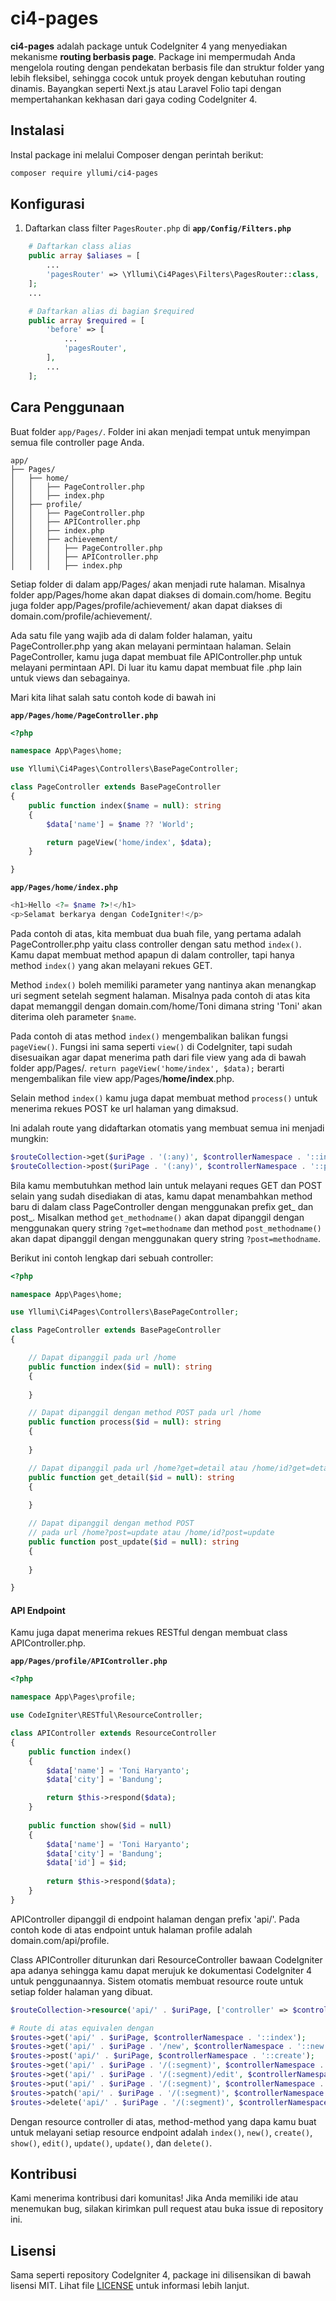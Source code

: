 # ci4-pages

**ci4-pages** adalah package untuk CodeIgniter 4 yang menyediakan mekanisme **routing berbasis page**. Package ini mempermudah Anda mengelola routing dengan pendekatan berbasis file dan struktur folder yang lebih fleksibel, sehingga cocok untuk proyek dengan kebutuhan routing dinamis. Bayangkan seperti Next.js atau Laravel Folio tapi dengan mempertahankan kekhasan dari gaya coding CodeIgniter 4. 

## Instalasi
Instal package ini melalui Composer dengan perintah berikut:

```bash
composer require yllumi/ci4-pages
```

## Konfigurasi
1. Daftarkan class filter `PagesRouter.php` di **`app/Config/Filters.php`**

```php {4}
    # Daftarkan class alias
    public array $aliases = [
        ...
        'pagesRouter' => \Yllumi\Ci4Pages\Filters\PagesRouter::class,
    ];
    ...

    # Daftarkan alias di bagian $required
    public array $required = [
        'before' => [
            ...
            'pagesRouter',
        ],
        ...
    ];
```

## Cara Penggunaan

Buat folder `app/Pages/`. Folder ini akan menjadi tempat untuk menyimpan semua file controller page Anda.

```plaintext
app/
├── Pages/
│   ├── home/
│   │   ├── PageController.php
│   │   ├── index.php
│   ├── profile/
│   │   ├── PageController.php
│   │   ├── APIController.php
│   │   ├── index.php
│   │   ├── achievement/
│   │   │   ├── PageController.php
│   │   │   ├── APIController.php
│   │   │   ├── index.php
```

Setiap folder di dalam app/Pages/ akan menjadi rute halaman. Misalnya folder app/Pages/home akan dapat diakses di domain.com/home. Begitu juga folder app/Pages/profile/achievement/ akan dapat diakses di domain.com/profile/achievement/.

Ada satu file yang wajib ada di dalam folder halaman, yaitu PageController.php yang akan melayani permintaan halaman. Selain PageController, kamu juga dapat membuat file APIController.php untuk melayani permintaan API. Di luar itu kamu dapat membuat file .php lain untuk views dan sebagainya.

Mari kita lihat salah satu contoh kode di bawah ini

**`app/Pages/home/PageController.php`**
```php
<?php

namespace App\Pages\home;

use Yllumi\Ci4Pages\Controllers\BasePageController;

class PageController extends BasePageController
{
    public function index($name = null): string
    {
        $data['name'] = $name ?? 'World';

        return pageView('home/index', $data);
    }

}
```

**`app/Pages/home/index.php`**
```php
<h1>Hello <?= $name ?>!</h1>
<p>Selamat berkarya dengan CodeIgniter!</p>
```

Pada contoh di atas, kita membuat dua buah file, yang pertama adalah PageController.php yaitu class controller dengan satu method `index()`. Kamu dapat membuat method apapun di dalam controller, tapi hanya method `index()` yang akan melayani rekues GET. 

Method `index()` boleh memiliki parameter yang nantinya akan menangkap uri segment setelah segment halaman. Misalnya pada contoh di atas kita dapat memanggil dengan domain.com/home/Toni dimana string 'Toni' akan diterima oleh parameter `$name`.

Pada contoh di atas method `index()` mengembalikan balikan fungsi `pageView()`. Fungsi ini sama seperti `view()` di CodeIgniter, tapi sudah disesuaikan agar dapat menerima path dari file view yang ada di bawah folder app/Pages/. `return pageView('home/index', $data);` berarti mengembalikan file view app/Pages/**home/index**.php.

Selain method `index()` kamu juga dapat membuat method `process()` untuk menerima rekues POST ke url halaman yang dimaksud.

Ini adalah route yang didaftarkan otomatis yang membuat semua ini menjadi mungkin:
```php
$routeCollection->get($uriPage . '(:any)', $controllerNamespace . '::index$1');
$routeCollection->post($uriPage . '(:any)', $controllerNamespace . '::process$1');
```

Bila kamu membutuhkan method lain untuk melayani reques GET dan POST selain yang sudah disediakan di atas, kamu dapat menambahkan method baru di dalam class PageController dengan menggunakan prefix get_ dan post_. Misalkan method `get_methodname()` akan dapat dipanggil dengan menggunakan query string `?get=methodname` dan method `post_methodname()` akan dapat dipanggil dengan menggunakan query string `?post=methodname`.

Berikut ini contoh lengkap dari sebuah controller:
```php
<?php

namespace App\Pages\home;

use Yllumi\Ci4Pages\Controllers\BasePageController;

class PageController extends BasePageController
{

    // Dapat dipanggil pada url /home
    public function index($id = null): string
    {
       
    }

    // Dapat dipanggil dengan method POST pada url /home
    public function process($id = null): string
    {
       
    }

    // Dapat dipanggil pada url /home?get=detail atau /home/id?get=detail
    public function get_detail($id = null): string
    {
       
    }

    // Dapat dipanggil dengan method POST 
    // pada url /home?post=update atau /home/id?post=update
    public function post_update($id = null): string
    {
       
    }

}
```

#### API Endpoint

Kamu juga dapat menerima rekues RESTful dengan membuat class APIController.php.

**`app/Pages/profile/APIController.php`**
```php
<?php

namespace App\Pages\profile;

use CodeIgniter\RESTful\ResourceController;

class APIController extends ResourceController
{
    public function index()
    {
        $data['name'] = 'Toni Haryanto';
        $data['city'] = 'Bandung';

        return $this->respond($data);
    }
    
    public function show($id = null)
    {
        $data['name'] = 'Toni Haryanto';
        $data['city'] = 'Bandung';
        $data['id'] = $id;
        
        return $this->respond($data);
    }
}
```

APIController dipanggil di endpoint halaman dengan prefix 'api/'. Pada contoh kode di atas endpoint untuk halaman profile adalah domain.com/api/profile.

Class APIController diturunkan dari ResourceController bawaan CodeIgniter apa adanya sehingga kamu dapat merujuk ke dokumentasi CodeIgniter 4 untuk penggunaannya. Sistem otomatis membuat resource route untuk setiap folder halaman yang dibuat.

```php
$routeCollection->resource('api/' . $uriPage, ['controller' => $controllerNamespace]);

# Route di atas equivalen dengan
$routes->get('api/' . $uriPage, $controllerNamespace . '::index');
$routes->get('api/' . $uriPage . '/new', $controllerNamespace . '::new');
$routes->post('api/' . $uriPage, $controllerNamespace . '::create');
$routes->get('api/' . $uriPage . '/(:segment)', $controllerNamespace . '::show/$1');
$routes->get('api/' . $uriPage . '/(:segment)/edit', $controllerNamespace . '::edit/$1');
$routes->put('api/' . $uriPage . '/(:segment)', $controllerNamespace . '::update/$1');
$routes->patch('api/' . $uriPage . '/(:segment)', $controllerNamespace . '::update/$1');
$routes->delete('api/' . $uriPage . '/(:segment)', $controllerNamespace . '::delete/$1'); 
```

Dengan resource controller di atas, method-method yang dapa kamu buat untuk melayani setiap resource endpoint adalah `index()`, `new()`, `create()`, `show()`, `edit()`, `update()`, `update()`, dan `delete()`.

## Kontribusi
Kami menerima kontribusi dari komunitas! Jika Anda memiliki ide atau menemukan bug, silakan kirimkan pull request atau buka issue di repository ini.

## Lisensi
Sama seperti repository CodeIgniter 4, package ini dilisensikan di bawah lisensi MIT. Lihat file [LICENSE](LICENSE) untuk informasi lebih lanjut.
